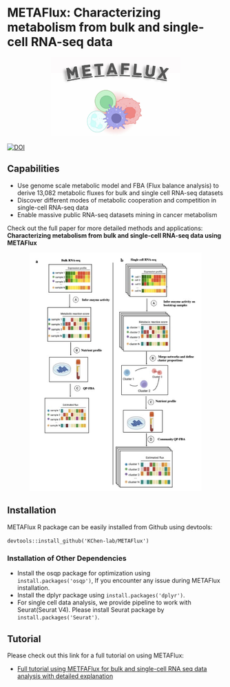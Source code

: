 # METAFlux: Characterizing metabolism from bulk and single-cell RNA-seq data 
<p align="center">
  <img width="300"  src="https://github.com/KChen-lab/METAFlux/blob/main/METAFlux%20logo.jpeg">
</p>

[![DOI](https://zenodo.org/badge/515741372.svg)](https://zenodo.org/badge/latestdoi/515741372)

## Capabilities
* Use genome scale metabolic model and FBA (Flux balance analysis) to derive 13,082 metabolic fluxes for bulk and single cell RNA-seq datasets
* Discover different modes of metabolic cooperation and competition in single-cell RNA-seq data
* Enable massive public RNA-seq datasets mining in cancer metabolism


Check out the full paper for more detailed methods and applications: 
**Characterizing metabolism from bulk and single-cell RNA-seq data using METAFlux**
<p align="center">
  <img width="400"  src="https://github.com/KChen-lab/METAFlux/blob/main/pipeline.jpeg">
</p>


## Installation 
METAFlux R package can be easily installed from Github using devtools:

`devtools::install_github('KChen-lab/METAFlux')`

### Installation of Other Dependencies
* Install the osqp package for optimization using `install.packages('osqp')`, If you encounter any issue during METAFlux installation.
* Install the dplyr package using `install.packages('dplyr')`.
* For single cell data analysis, we provide pipeline to work with Seurat(Seurat V4). Please install Seurat package
 by `install.packages('Seurat')`.


## Tutorial
Please check out this link for a full tutorial on using METAFlux:

- [Full tutorial using METFAFlux for bulk and single-cell RNA seq data analysis with detailed explanation](https://htmlpreview.github.io/?https://github.com/KChen-lab/METAFlux/blob/main/Tutorials/pipeline.html)


